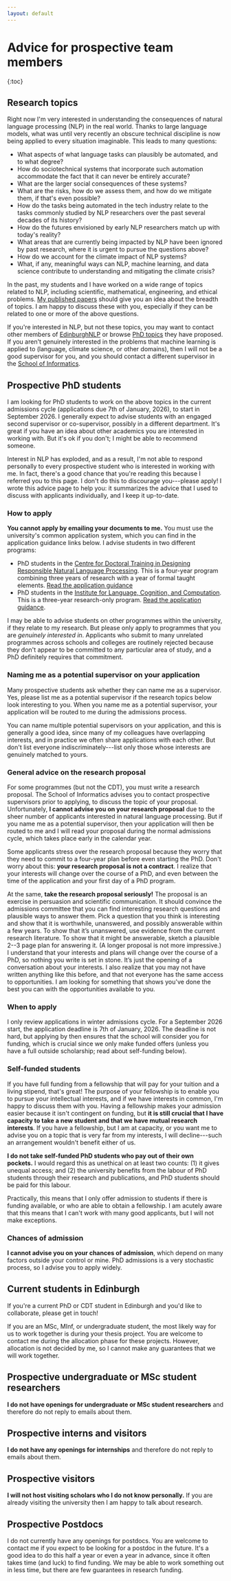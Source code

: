 ```yaml
---
layout: default
---
```

# Advice for prospective team members

{:toc}

## Research topics

Right now I'm very interested in understanding the consequences of natural language processing (NLP) in the real world. Thanks to large language models, what was until very recently an obscure technical discipline is now being applied to every situation imaginable. This leads to many questions:
- What aspects of what language tasks can plausibly be automated, and to what degree? 
- How do sociotechnical systems that incorporate such automation accommodate the fact that it can never be entirely accurate? 
- What are the larger social consequences of these systems? ​
- What are the risks, how do we assess them, and how do we mitigate them, if that's even possible? 
- How do the tasks being automated in the tech industry relate to the tasks commonly studied by NLP researchers over the past several decades of its history? 
- How do the futures envisioned by early NLP researchers match up with today's reality? 
- What areas that are currently being impacted by NLP have been ignored by past research, where it is urgent to pursue the questions above?
- How do we account for the climate impact of NLP systems?
- What, if any, meaningful ways can NLP, machine learning, and data science contribute to understanding and mitigating the climate crisis?

In the past, my students and I have worked on a wide range of topics related to NLP, including scientific, mathematical, engineering, and ethical problems. [My published papers](https://scholar.google.com/citations?user=7KdAmbUAAAAJ&sortby=pubdate) should give you an idea about the breadth of topics. I am happy to discuss these with you, especially if they can be related to one or more of the above questions.

If you're interested in NLP, but not these topics, you may want to contact other members of [EdinburghNLP](http://edinburghnlp.inf.ed.ac.uk/index.php/people/) or browse [PhD topics](http://www.ilcc.inf.ed.ac.uk/study/possible-phd-topics-in-ilcc) they have proposed. If you aren't genuinely interested in the problems that machine learning is applied to (language, climate science, or other domains), then I will not be a good supervisor for you, and you should contact a different supervisor in the [School of Informatics](http://www.ed.ac.uk/informatics/).

## Prospective PhD students

I am looking for PhD students to work on the above topics in the current admissions cycle  (applications due 7th of January, 2026), to start in September 2026. I generally expect to advise students with an engaged second supervisor or co-supervisor, possibly in a different department. It's great if you have an idea about other academics you are interested in working with. But it's ok if you don't; I might be able to recommend someone.

Interest in NLP has exploded, and as a result, I'm not able to respond personally to every prospective student who is interested in working with me. In fact, there's a good chance that you're reading this because I referred you to this page. I don't do this to discourage you---please apply! I wrote this advice page to help you: it summarizes the advice that I used to discuss with applicants individually, and I keep it up-to-date.

### How to apply

**You cannot apply by emailing your documents to me.** You must use the university's common application system, which you can find in the application guidance links below. I advise students in two different programs:

- PhD students in the [Centre for Doctoral Training in Designing Responsible Natural Language Processing](https://www.responsiblenlp.org). This is a four-year program combining three years of research with a year of formal taught elements. [Read the application guidance](https://www.responsiblenlp.org/2026-studentships/)
- PhD students in the [Institute for Language, Cognition, and Computation](http://www.ilcc.inf.ed.ac.uk/). This is a three-year research-only program. [Read the application guidance](http://web.inf.ed.ac.uk/ilcc/study-with-us).

I may be able to advise students on other programmes within the university, if they relate to my research. But please only apply to programmes that you are _genuinely interested in_. Applicants who submit to many unrelated programmes across schools and colleges are routinely rejected because they don't appear to be committed to any particular area of study, and a PhD definitely requires that commitment. 

### Naming me as a potential supervisor on your application

Many prospective students ask whether they can name me as a supervisor. Yes, please list me as a potential supervisor if the research topics below look interesting to you. When you name me as a potential supervisor, your application will be routed to me during the admissions process.

You can name multiple potential supervisors on your application, and this is generally a good idea, since many of my colleagues have overlapping interests, and in practice we often share applications with each other. But don't list everyone indiscriminately---list only those whose interests are genuinely matched to yours.

### General advice on the research proposal

For some programmes (but not the CDT), you must write a research proposal. The School of Informatics advises you to contact prospective supervisors prior to applying, to discuss the topic of your proposal. Unfortunately, **I cannot advise you on your research proposal** due to the sheer number of applicants interested in natural language processing. But if you name me as a potential supervisor, then your application will then be routed to me and I will read your proposal during the normal admissions cycle, which takes place early in the calendar year.

Some applicants stress over the research proposal because they worry that they need to commit to a four-year plan before even starting the PhD. Don't worry about this: **your research proposal is not a contract**. I realize that your interests will change over the course of a PhD, and even between the time of the application and your first day of a PhD program.

At the same, **take the research proposal seriously!** The proposal is an exercise in persuasion and scientific communication. It should convince the admissions committee that you can find interesting research questions and plausible ways to answer them. Pick a question that you think is interesting and show that it is worthwhile, unanswered, and possibly answerable within a few years. To show that it’s unanswered, use evidence from the current research literature. To show that it might be answerable, sketch a plausible 2--3 page plan for answering it. (A longer proposal is not more impressive.) I understand that your interests and plans will change over the course of a PhD, so nothing you write is set in stone. It’s just the opening of a conversation about your interests. I also realize that you may not have written anything like this before, and that not everyone has the same access to opportunities. I am looking for something that shows you've done the best you can with the opportunities available to you.

### When to apply
I only review applications in winter admissions cycle. For a September 2026 start, the application deadline is 7th of January, 2026. The deadline is not hard, but applying by then ensures that the school will consider you for funding, which is crucial since we only make funded offers (unless you have a full outside scholarship; read about self-funding below).

### Self-funded students
If you have full funding from a fellowship that will pay for your tuition and a living stipend, that's great! The purpose of your fellowship is to enable you to pursue your intellectual interests, and if we have interests in common, I'm happy to discuss them with you. Having a fellowship makes your admission easier because it isn't contingent on funding, but **it is still crucial that I have capacity to take a new student and that we have mutual research interests**. If you have a fellowship, but I am at capacity, or you want me to advise you on a topic that is very far from my interests, I will decline---such an arrangement wouldn't benefit either of us.

**I do not take self-funded PhD students who pay out of their own pockets.** I would regard this as unethical on at least two counts: (1) it gives unequal access; and (2) the university benefits from the labour of PhD students through their research and publications, and PhD students should be paid for this labour.

Practically, this means that I only offer admission to students if there is funding available, or who are able to obtain a fellowship. I am acutely aware that this means that I can't work with many good applicants, but I will not make exceptions.

### Chances of admission
**I cannot advise you on your chances of admission**, which depend on many factors outside your control or mine. PhD admissions is a very stochastic process, so I advise you to apply widely.
## Current students in Edinburgh
If you're a current PhD or CDT student in Edinburgh and you'd like to collaborate, please get in touch!

If you are an MSc, MInf, or undergraduate student, the most likely way for us to work together is during your thesis project. You are welcome to contact me during the allocation phase for these projects. However, allocation is not decided by me, so I cannot make any guarantees that we will work together.

## Prospective undergraduate or MSc student researchers
**I do not have openings for undergraduate or MSc student researchers** and therefore do not reply to emails about them.

## Prospective interns and visitors
**I do not have any openings for internships** and therefore do not reply to emails about them.

## Prospective visitors
**I will not host visiting scholars who I do not know personally.** If you are already visiting the university then I am happy to talk about research.

## Prospective Postdocs
I do not currently have any openings for postdocs. You are welcome to contact me if you expect to be looking for a postdoc in the future. It's a good idea to do this half a year or even a year in advance, since it often takes time (and luck) to find funding. We may be able to work something out in less time, but there are few guarantees in research funding.
